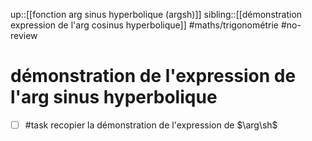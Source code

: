 up::[[fonction arg sinus hyperbolique (argsh)]]
sibling::[[démonstration expression de l'arg cosinus hyperbolique]]
#maths/trigonométrie #no-review 
# démonstration de l'expression de l'arg sinus hyperbolique

- [ ] #task recopier la démonstration de l'expression de $\arg\sh$


